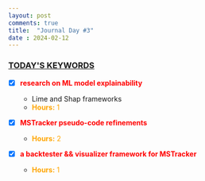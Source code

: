 ```yaml
---
layout: post
comments: true
title:  "Journal Day #3"
date : 2024-02-12
---
```



<h3 style = "text-decoration : underline;"> TODAY'S KEYWORDS </h3>

* [X] <span style="color: red;">**research on ML model explainability**</span>

  - Lime and Shap frameworks
  - <span style="color: orange;">**Hours:** 1</span> 


* [X] <span style="color: red;">**MSTracker pseudo-code refinements**</span>

  - <span style="color: orange;">**Hours:** 2</span>


* [X] <span style="color: red;">**a backtester && visualizer framework for MSTracker**</span>

  - <span style="color: orange;">**Hours:** 1</span>

